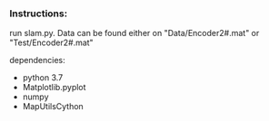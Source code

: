 ### Instructions:

run slam.py. Data can be found either on "Data/Encoder2#.mat" or "Test/Encoder2#.mat" 

dependencies:

* python 3.7
* Matplotlib.pyplot
* numpy
* MapUtilsCython
